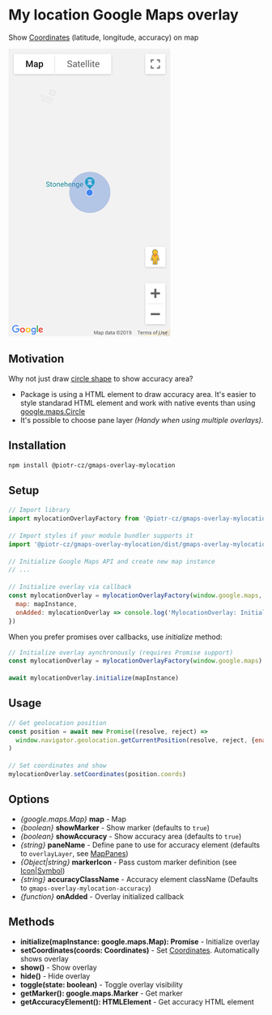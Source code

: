 # My location Google Maps overlay
Show [Coordinates](https://developer.mozilla.org/en-US/docs/Web/API/Coordinates) (latitude, longitude, accuracy) on map

![screenshot](./images/screenshot.png)


## Motivation

Why not just draw [circle shape](https://developers.google.com/maps/documentation/javascript/examples/circle-simple) to show accuracy area?
- Package is using a HTML element to draw accuracy area. It's easier to style standarad HTML element and work with native events than using [google.maps.Circle](https://developers.google.com/maps/documentation/javascript/reference/polygon#Circle)
- It's possible to choose pane layer
  _(Handy when using multiple overlays)_.


## Installation

```sh
npm install @piotr-cz/gmaps-overlay-mylocation
```


## Setup

```js
// Import library
import mylocationOverlayFactory from '@piotr-cz/gmaps-overlay-mylocation'

// Import styles if your module bundler supports it
import '@piotr-cz/gmaps-overlay-mylocation/dist/gmaps-overlay-mylocation.css'

// Initialize Google Maps API and create new map instance
// ...

// Initialize overlay via callback
const mylocationOverlay = mylocationOverlayFactory(window.google.maps, {
  map: mapInstance,
  onAdded: mylocationOverlay => console.log('MylocationOverlay: Initialized, may set coords now')
})

```

When you prefer promises over callbacks, use _initialize_ method:

```js
// Initialize overlay aynchronously (requires Promise support)
const mylocationOverlay = mylocationOverlayFactory(window.google.maps)

await mylocationOverlay.initialize(mapInstance)
```


## Usage

```js
// Get geolocation position
const position = await new Promise((resolve, reject) =>
  window.navigator.geolocation.getCurrentPosition(resolve, reject, {enableHighAccuracy: true})
)

// Set coordinates and show
mylocationOverlay.setCoordinates(position.coords)
```


## Options

- _{google.maps.Map}_ **map** - Map
- _{boolean}_ **showMarker** - Show marker (defaults to `true`)
- _{boolean}_ **showAccuracy** - Show accuracy area (defaults to `true`)
- _{string}_ **paneName** - Define pane to use for accuracy element (defaults to `overlayLayer`, see [MapPanes](https://developers.google.com/maps/documentation/javascript/reference/overlay-view#MapPanes))
- _{Object|string}_ **markerIcon** - Pass custom marker definition (see [Icon](https://developers.google.com/maps/documentation/javascript/reference/marker#Icon)|[Symbol](https://developers.google.com/maps/documentation/javascript/reference/marker#Symbol))
- _{string}_ **accuracyClassName** - Accuracy element className (Defaults to `gmaps-overlay-mylocation-accuracy`)
- _{function}_ **onAdded** - Overlay initialized callback


## Methods

- **initialize(mapInstance: google.maps.Map): Promise** - Initialize overlay
- **setCoordinates(coords: Coordinates)** - Set [Coordinates](https://developer.mozilla.org/en-US/docs/Web/API/Coordinates). Automatically shows overlay
- **show()** - Show overlay
- **hide()** - Hide overlay
- **toggle(state: boolean)** - Toggle overlay visibility
- **getMarker(): google.maps.Marker** - Get marker
- **getAccuracyElement(): HTMLElement** - Get accuracy HTML element
